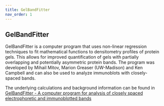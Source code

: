 ```yaml
---
title: GelBandFitter
nav_order: 1
---
```


## GelBandFitter

GelBandFitter is a computer program that uses non-linear regression techniques to fit mathematical functions to densitometry profiles of protein gels. This allows for improved quantification of gels with partially overlapping and potentially asymmetric protein bands. The program was developed by Mihail Mitov, Marion Greaser (UW-Madison) and Ken Campbell and can also be used to analyze immunoblots with closely-spaced bands. 

The underlying calculations and background information can be found in [GelBandFitter -  A computer program for analysis of closely spaced electrophoretic and immunoblotted bands](https://www.ncbi.nlm.nih.gov/pmc/articles/PMC2742644/)

